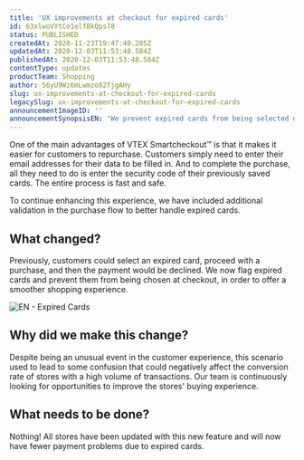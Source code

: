 ```yaml
---
title: 'UX improvements at checkout for expired cards'
id: 63xlwoVYtCo1elfBkQps78
status: PUBLISHED
createdAt: 2020-11-23T19:47:40.205Z
updatedAt: 2020-12-03T11:53:48.584Z
publishedAt: 2020-12-03T11:53:48.584Z
contentType: updates
productTeam: Shopping
author: 56yU9Wz6mLwmzo82TjgAHy
slug: ux-improvements-at-checkout-for-expired-cards
legacySlug: ux-improvements-at-checkout-for-expired-cards
announcementImageID: ''
announcementSynopsisEN: 'We prevent expired cards from being selected during checkout, for a better shopping experience.'
---
```


One of the main advantages of VTEX Smartcheckout™ is that it makes it easier for customers to repurchase. Customers simply need to enter their email addresses for their data to be filled in. And to complete the purchase, all they need to do is enter the security code of their previously saved cards. The entire process is fast and safe. 

To continue enhancing this experience, we have included additional validation in the purchase flow to better handle expired cards.

## What changed?

Previously, customers could select an expired card, proceed with a purchase, and then the payment would be declined. We now flag expired cards and prevent them from being chosen at checkout, in order to offer a smoother shopping experience.

![EN - Expired Cards](//images.ctfassets.net/alneenqid6w5/7HzPrSIeXAcZj1x5v7PFsB/857a5d45b665bbde2d646f06a32d8fe2/EN_-_Expired_Cards.png)

## Why did we make this change?

Despite being an unusual event in the customer experience, this scenario used to lead to some confusion that could negatively affect the conversion rate of stores with a high volume of transactions. Our team is continuously looking for opportunities to improve the stores' buying experience.

## What needs to be done?

Nothing! All stores have been updated with this new feature and will now have fewer payment problems due to expired cards.

